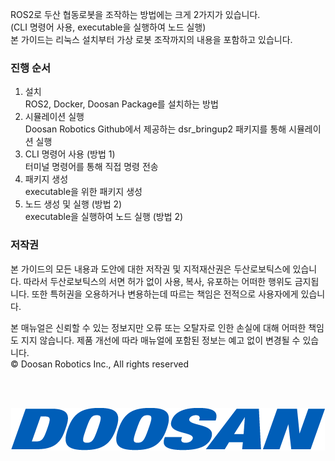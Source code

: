ROS2로 두산 협동로봇을 조작하는 방법에는 크게 2가지가 있습니다.  
(CLI 명령어 사용, executable을 실행하여 노드 실행)  
본 가이드는 리눅스 설치부터 가상 로봇 조작까지의 내용을 포함하고 있습니다.  

### 진행 순서
1. 설치<br/>
ROS2, Docker, Doosan Package를 설치하는 방법
2. 시뮬레이션 실행<br/>
Doosan Robotics Github에서 제공하는 dsr_bringup2 패키지를 통해 시뮬레이션 실행
3. CLI 명령어 사용 (방법 1)<br/>
터미널 명령어를 통해 직접 명령 전송
4. 패키지 생성<br/>
executable을 위한 패키지 생성
5. 노드 생성 및 실행 (방법 2)<br/>
executable을 실행하여 노드 실행 (방법 2)


### 저작권
본 가이드의 모든 내용과 도안에 대한 저작권 및 지적재산권은 두산로보틱스에 있습니다. 따라서 두산로보틱스의 서면 허가 없이 사용, 복사, 유포하는 어떠한 행위도 금지됩니다. 또한 특허권을 오용하거나 변용하는데 따르는 책임은 전적으로 사용자에게 있습니다.<br/>

본 매뉴얼은 신뢰할 수 있는 정보지만 오류 또는 오탈자로 인한 손실에 대해 어떠한 책임도 지지 않습니다. 제품 개선에 따라 매뉴얼에 포함된 정보는 예고 없이 변경될 수 있습니다. <br/>
© Doosan Robotics Inc., All rights reserved<br/>

<br/>
<br/>
<p align="center">
  <img src="../image/0_Doosan_CI.png">
</p>
<!--![Alt text](image/ci-img01-2022.png)-->
<!--<img src="image/ci-img01-2022.png" width="650" height="400" />-->
